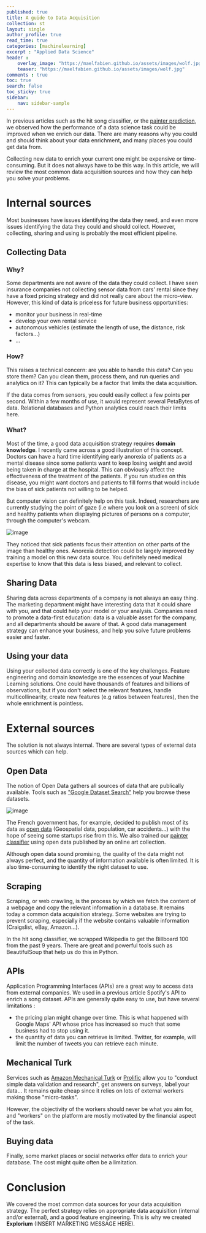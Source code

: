 ```yaml
---
published: true
title: A guide to Data Acquisition
collection: st
layout: single
author_profile: true
read_time: true
categories: [machinelearning]
excerpt : "Applied Data Science"
header :
    overlay_image: "https://maelfabien.github.io/assets/images/wolf.jpg"
    teaser: "https://maelfabien.github.io/assets/images/wolf.jpg"
comments : true
toc: true
search: false
toc_sticky: true
sidebar:
    nav: sidebar-sample
---
```


In previous articles such as the hit song classifier, or the [painter prediction](https://www.explorium.ai/blog/whos-the-painter/), we observed how the performance of a data science task could be improved when we enrich our data. There are many reasons why you could and should think about your data enrichment, and many places you could get data from.

Collecting new data to enrich your current one might be expensive or time-consuming. But it does not always have to be this way. In this article, we will review the most common data acquisition sources and how they can help you solve your problems.

# Internal sources 

Most businesses have issues identifying the data they need, and even more issues identifying the data they could and should collect. However, collecting, sharing and using is probably the most efficient pipeline.

## Collecting Data

### Why?

Some departments are not aware of the data they could collect. I have seen insurance companies not collecting sensor data from cars' rental since they have a fixed pricing strategy and did not really care about the micro-view. However, this kind of data is priceless for future business opportunities:
- monitor your business in real-time
- develop your own rental service
- autonomous vehicles (estimate the length of use, the distance, risk factors...)
- ...

### How?

This raises a technical concern: are you able to handle this data? Can you store them? Can you clean them, process them, and run queries and analytics on it? This can typically be a factor that limits the data acquisition.

If the data comes from sensors, you could easily collect a few points per second. Within a few months of use, it would represent several PetaBytes of data. Relational databases and Python analytics could reach their limits here.

### What?

Most of the time, a good data acquisition strategy requires **domain knowledge**. I recently came across a good illustration of this concept. Doctors can have a hard time identifying early anorexia of patients as a mental disease since some patients want to keep losing weight and avoid being taken in charge at the hospital. This can obviously affect the effectiveness of the treatment of the patients. If you run studies on this disease, you might want doctors and patients to fill forms that would include the bias of sick patients not willing to be helped. 

But computer vision can definitely help on this task. Indeed, researchers are currently studying the point of gaze (i.e where you look on a screen) of sick and healthy patients when displaying pictures of persons on a computer, through the computer's webcam. 

![image](https://maelfabien.github.io/assets/images/expl7_0.png)

They noticed that sick patients focus their attention on other parts of the image than healthy ones. Anorexia detection could be largely improved by training a model on this new data source. You definitely need medical expertise to know that this data is less biased, and relevant to collect. 

## Sharing Data

Sharing data across departments of a company is not always an easy thing. The marketing department might have interesting data that it could share with you, and that could help your model or your analysis. Companies need to promote a data-first education: data is a valuable asset for the company, and all departments should be aware of that. A good data management strategy can enhance your business, and help you solve future problems easier and faster.

## Using your data

Using your collected data correctly is one of the key challenges. Feature engineering and domain knowledge are the essences of your Machine Learning solutions. One could have thousands of features and billions of observations, but if you don't select the relevant features, handle multicollinearity, create new features (e.g ratios between features), then the whole enrichment is pointless.

# External sources 

The solution is not always internal. There are several types of external data sources which can help.

## Open Data

The notion of Open Data gathers all sources of data that are publically available. Tools such as ["Google Dataset Search"](https://toolbox.google.com/datasetsearch) help you browse these datasets. 

![image](https://maelfabien.github.io/assets/images/expl7_1.png)

The French government has, for example, decided to publish most of its data as [open data](https://www.data.gouv.fr/fr/) (Geospatial data, population, car accidents...) with the hope of seeing some startups rise from this. We also trained our [painter classifier](https://www.explorium.ai/blog/whos-the-painter/) using open data published by an online art collection.

Although open data sound promising, the quality of the data might not always perfect, and the quantity of information available is often limited. It is also time-consuming to identify the right dataset to use.

## Scraping

Scraping, or web crawling, is the process by which we fetch the content of a webpage and copy the relevant information in a database. It remains today a common data acquisition strategy. Some websites are trying to prevent scraping, especially if the website contains valuable information (Craigslist, eBay, Amazon...). 

In the hit song classifier, we scrapped Wikipedia to get the Billboard 100 from the past 9 years. There are great and powerful tools such as BeautifulSoup that help us do this in Python.

## APIs

Application Programming Interfaces (APIs) are a great way to access data from external companies. We used in a previous article Spotify's API to enrich a song dataset. APIs are generally quite easy to use, but have several limitations :
- the pricing plan might change over time. This is what happened with Google Maps' API whose price has increased so much that some business had to stop using it.
- the quantity of data you can retrieve is limited. Twitter, for example, will limit the number of tweets you can retrieve each minute.

## Mechanical Turk

Services such as [Amazon Mechanical Turk](https://www.mturk.com/) or [Prolific](https://www.prolific.co/) allow you to "conduct simple data validation and research", get answers on surveys, label your data... It remains quite cheap since it relies on lots of external workers making those "micro-tasks". 

However, the objectivity of the workers should never be what you aim for, and "workers" on the platform are mostly motivated by the financial aspect of the task.

## Buying data

Finally, some market places or social networks offer data to enrich your database. The cost might quite often be a limitation.

# Conclusion

We covered the most common data sources for your data acquisition strategy. The perfect strategy relies on appropriate data acquisition (internal and/or external), and a good feature engineering. This is why we created **Explorium** (INSERT MARKETING MESSAGE HERE).
